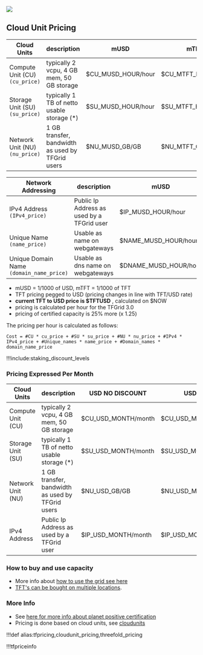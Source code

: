 
![](img/tfgrid_pricing.jpg)

## Cloud Unit Pricing

| Cloud Units       | description                                      | mUSD               | mTFT               |
| ----------------- | ------------------------------------------------ | ------------------ | ------------------ |
| Compute Unit (CU) `(cu_price)`| typically 2 vcpu, 4 GB mem, 50 GB storage        | $CU_MUSD_HOUR/hour | $CU_MTFT_HOUR/hour |
| Storage Unit (SU) `(su_price)` | typically 1 TB of netto usable storage (*)       | $SU_MUSD_HOUR/hour | $SU_MTFT_HOUR/hour |
| Network Unit (NU) `(nu_price)` | 1 GB transfer, bandwidth as used by TFGrid users | $NU_MUSD_GB/GB      | $NU_MTFT_GB/GB     |


| Network Addressing | description                                | mUSD                  | mTFT                  |
| ------------------ | ------------------------------------------ | --------------------- | --------------------- |
| IPv4 Address   `(IPv4_price)`    | Public Ip Address as used by a TFGrid user | $IP_MUSD_HOUR/hour    | $IP_MTFT_HOUR/hour    |
| Unique Name  `(name_price)`    | Usable as name on webgateways              | $NAME_MUSD_HOUR/hour  | $NAME_MTFT_HOUR/hour  |
| Unique Domain Name `(domain_name_price)` | Usable as dns name on webgateways          | $DNAME_MUSD_HOUR/hour | $DNAME_MTFT_HOUR/hour |

- mUSD = 1/1000 of USD, mTFT = 1/1000 of TFT
- TFT pricing pegged to USD (pricing changes in line with TFT/USD rate)
- **current TFT to USD price is $TFTUSD** , calculated on $NOW
- pricing is calculated per hour for the TFGrid 3.0
- pricing of certified capacity is 25% more (x 1.25)

The pricing per hour is calculated as follows:
```
Cost = #CU * cu_price + #SU * su_price + #NU * nu_price + #IPv4 * IPv4_price + #Unique_names * name_price + #Domain_names * domain_name_price
```


!!!include:staking_discount_levels

### Pricing Expressed Per Month

| Cloud Units       | description                                      | USD NO DISCOUNT     | USD 60% DISCOUNT                 |
| ----------------- | ------------------------------------------------ | ------------------- | ---------------------------- |
| Compute Unit (CU) | typically 2 vcpu, 4 GB mem, 50 GB storage        | $CU_USD_MONTH/month | $CU_USD_MONTH_DISCOUNT/month |
| Storage Unit (SU) | typically 1 TB of netto usable storage (*)       | $SU_USD_MONTH/month | $SU_USD_MONTH_DISCOUNT/month |
| Network Unit (NU) | 1 GB transfer, bandwidth as used by TFGrid users | $NU_USD_GB/GB       | $NU_USD_MONTH_DISCOUNT/GB    |
| IPv4 Address      | Public Ip Address as used by a TFGrid user       | $IP_USD_MONTH/month | $IP_USD_MONTH_DISCOUNT/month |


### How to buy and use capacity

- More info about [how to use the grid see here](grid_use)
- [TFT's can be bought on multiple locations](how_to_buy).

### More Info

- See [here for more info about planet positive certification](certified_farming)
- Pricing is done based on cloud units, see [cloudunits](cloudunits)

!!!def alias:tfpricing,cloudunit_pricing,threefold_pricing

!!!tfpriceinfo
